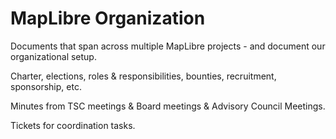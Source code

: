 # MapLibre Organization

Documents that span across multiple MapLibre projects - and document our organizational setup.

Charter, elections, roles & responsibilities, bounties, recruitment, sponsorship, etc.

Minutes from TSC meetings & Board meetings & Advisory Council Meetings.

Tickets for coordination tasks.
